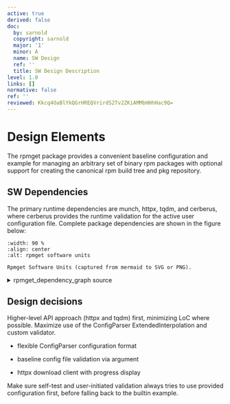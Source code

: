 ```yaml
---
active: true
derived: false
doc:
  by: sarnold
  copyright: sarnold
  major: '1'
  minor: A
  name: SW Design
  ref: ''
  title: SW Design Description
level: 1.0
links: []
normative: false
ref: ''
reviewed: Kkcq4OaBlYkQGrHREQVrirdS2Tv2ZKiAMMbHHhHac9Q=
---
```


# Design Elements

The rpmget package provides a convenient baseline configuration and
example for managing an arbitrary set of binary rpm packages with
optional support for creating the canonical rpm build tree and pkg
repository.

## SW Dependencies

The primary runtime dependencies are munch, httpx, tqdm, and cerberus,
where cerberus provides the runtime validation for the active user
configuration file. Complete package dependencies are shown in the
figure below:

```{figure} assets/rpmget_dependency_graph.svg
:width: 90 %
:align: center
:alt: rpmget software units

Rpmget Software Units (captured from mermaid to SVG or PNG).
```

<details>
  <summary>rpmget_dependency_graph source</summary>
  rpmget dependency graph showing primary software units.

```
  graph TB
    subgraph id1[rpmget Dependencies]
      subgraph id2[Python Packages]
        A(rpmget)
        B(httpx)
        C(tqdm)
        D{cerberus}
        E(munch)
      end
    end
    A ==> B & C & E
    A -.-> D
    D -.-> A
```
</details>

## Design decisions

Higher-level API approach (httpx and tqdm) first, minimizing LoC where
possible. Maximize use of the ConfigParser ExtendedInterpolation and
custom validator.

* flexible ConfigParser configuration format
- baseline config file validation via argument
* httpx download client with progress display

Make sure self-test and user-initiated validation always tries to use
provided configuration first, before falling back to the builtin example.